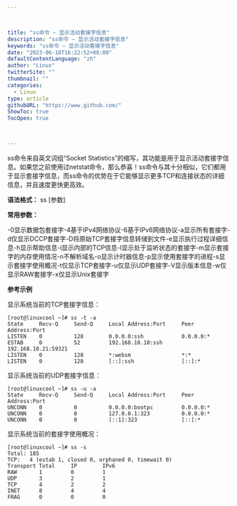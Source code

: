 ```yaml
---



title: "ss命令 – 显示活动套接字信息"
description: "ss命令 – 显示活动套接字信息"
keywords: "ss命令 – 显示活动套接字信息"
date: "2023-06-18T16:22:52+08:00"
defaultContentLanguage: "zh"
author: "Linux"
twitterSite: ""
thumbnail: ""
categories:
  - Linux
type: article
githubURL: "https://www.github.com/"
ShowToc: true
TocOpen: true



---
```


ss命令来自英文词组“Socket Statistics”的缩写，其功能是用于显示活动套接字信息。如果您之前使用过netstat命令，那么恭喜！ss命令与其十分相似，它们都用于显示套接字信息，而ss命令的优势在于它能够显示更多TCP和连接状态的详细信息，并且速度更快更高效。

**语法格式：** ss [参数]

**常用参数：**

-0显示数据包套接字-4基于IPv4网络协议-6基于IPv6网络协议-a显示所有套接字-d仅显示DCCP套接字-D将原始TCP套接字信息转储到文件-e显示执行过程详细信息-h显示帮助信息-i显示内部的TCP信息-l显示处于监听状态的套接字-m显示套接字的内存使用情况-n不解析域名-o显示计时器信息-p显示使用套接字的进程-s显示套接字使用概况-t仅显示TCP套接字-u仅显示UDP套接字-V显示版本信息-w仅显示RAW套接字-x仅显示Unix套接字

**参考示例**

显示系统当前的TCP套接字信息：

```
[root@linuxcool ~]# ss -t -a
State     Recv-Q     Send-Q     Local Address:Port     Peer Address:Port
LISTEN    0          128        0.0.0.0:ssh            0.0.0.0:*
ESTAB     0          52         192.168.10.10:ssh      192.168.10.21:59321
LISTEN    0          128        *:websm                *:*
LISTEN    0          128        [::]:ssh               [::]:*
```

显示系统当前的UDP套接字信息：

```
[root@linuxcool ~]# ss -u -a
State     Recv-Q     Send-Q     Local Address:Port     Peer Address:Port
UNCONN    0          0          0.0.0.0:bootpc         0.0.0.0:*
UNCONN    0          0          127.0.0.1:323          0.0.0.0:*
UNCONN    0          0          [::1]:323              [::]:*
```

显示系统当前的套接字使用概况：

```
[root@linuxcool ~]# ss -s
Total: 185
TCP:   4 (estab 1, closed 0, orphaned 0, timewait 0)
Transport Total     IP        IPv6
RAW       1         0         1
UDP       3         2         1
TCP       4         2         2
INET      8         4         4
FRAG      0         0         0
```